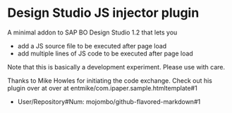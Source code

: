 Design Studio JS injector plugin
================================

A minimal addon to SAP BO Design Studio 1.2 that lets you 
* add a JS source file to be executed after page load 
* add multiple lines of JS code to be executed after page load

Note that this is basically a development experiment. Please use with care.

Thanks to Mike Howles for initiating the code exchange. 
Check out his plugin over at over at entmike/com.ipaper.sample.htmltemplate#1
* User/Repository#Num: mojombo/github-flavored-markdown#1
